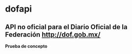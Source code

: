 dofapi
======

API no oficial para el Diario Oficial de la Federación http://dof.gob.mx/
-----------

**Prueba de concepto**


